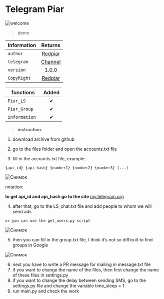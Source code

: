 # Telegram Piar

![welcome](https://user-images.githubusercontent.com/125751648/226340280-48917970-8992-44c0-ba8f-776351edea9e.gif)


> demo

| Information      | Returns          | 
| ------------- |:-------------:|
| ``` author ``` |[Redpiar](https://t.me/Redpiar)|
| ``` telegram ``` |[Channel](https://t.me/BotesForTelegram)|
| ``` version ``` |1.0.0| 
| ``` CopyRight ``` |[Redpiar](https://t.me/Redpiar)|

| functions      | Added          | 
| ------------- |:-------------:|
| ``` Piar_LS ``` |✔|
| ```Piar_Group ``` |✔| 
| ```information ``` |✔|

> **instruction**:

1. download archive from github

2. go to the files folder and open the accounts.txt file

3. fill in the accounts.txt file, example:

```{api_id} {api_hash} {number1} {number2} {number3} [...]```

![Снимок](https://user-images.githubusercontent.com/125751648/226343770-4366a25b-ea6f-4309-b072-a2cf1075880c.PNG)

notation:

**to get api_id and api_hash go to the site** [my.telegram.org](https://my.telegram.org/auth)

4. after that, go to the LS_chat.txt file and add people to whom we will send ads
  
  ```or you can use the get_users.py script```
  
  ![Снимок](https://user-images.githubusercontent.com/125751648/226350458-b146a462-55e5-4c8a-876e-b95c95e606e9.PNG)


5. then you can fill in the group.txt file, I think it’s not so difficult to find groups in Google

![Снимок](https://user-images.githubusercontent.com/125751648/226350975-6c6d9861-d5fd-402f-b7c8-1247338633f2.PNG)

6. next you have to write a PR message for mailing in message.txt file
7. if you want to change the name of the files, then first change the name of these files in settings.py
8. if you want to change the delay between sending SMS, go to the settings.py file and change the variable time_sleep = 1
9. run main.py and check the work
